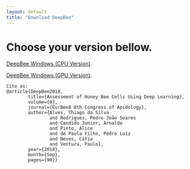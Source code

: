 ```yaml
---
layout: default
title: "Download DeepBee"
---
```



# [](#header-4)Choose your version bellow.


[DeepBee Windows (CPU Version)](https://cloud.ipb.pt/d/aa29c989ab1944aaa222/files/?p=/DeepBee_Win_CPU.zip&dl=1).


[DeepBee Windows (GPU Version)](https://drive.google.com/open?id=1X8c9IhIZ04XHEPS4rsF3s_Dkiv0wEIFx).



```
Cite as:
@article{DeepBee2018, 
        title={Assessment of Honey Bee Cells Using Deep Learning}, 
        volume={8}, 
        journal={EurBee8 8th Congress of Apidology}, 
        author={Alves, Thiago da Silva 
                and Rodrigues, Pedro João Soares 
                and Candido Junior, Arnaldo 
                and Pinto, Alice 
                and de Paula Filho, Pedro Luiz 
                and Neves, Cátia 
                and Ventura, Paulo}, 
        year={2018}, 
        month={Sep}, 
        pages={90}}
```
